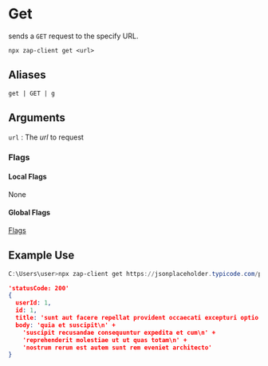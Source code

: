 # Get

sends a `GET` request to the specify URL.

`npx zap-client get <url>`

## Aliases
`get | GET | g`

## Arguments
`url` : The *url* to request

### Flags

#### Local Flags
None

#### Global Flags 
[Flags](https://sas2k.github.io/Zap/docs/build/Usage/Global-Flags)

## Example Use

```powershell
C:\Users\user>npx zap-client get https://jsonplaceholder.typicode.com/posts/1
```
```json
'statusCode: 200'
{
  userId: 1,
  id: 1,
  title: 'sunt aut facere repellat provident occaecati excepturi optio reprehenderit',
  body: 'quia et suscipit\n' +
    'suscipit recusandae consequuntur expedita et cum\n' +
    'reprehenderit molestiae ut ut quas totam\n' +
    'nostrum rerum est autem sunt rem eveniet architecto'
}
```